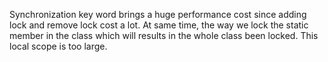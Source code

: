 Synchronization key word brings a huge performance cost 
since adding lock and remove lock cost a lot. At same time, the way
we lock the static member in the class which will results in the 
whole class been locked. This local scope is too large.